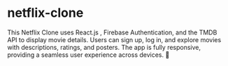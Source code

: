 # netflix-clone
This Netflix Clone uses React.js , Firebase Authentication, and the TMDB API to display movie details. Users can sign up, log in, and explore movies with descriptions, ratings, and posters. The app is fully responsive, providing a seamless user experience across devices. 🚀
